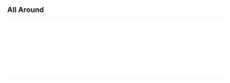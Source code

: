 
### All Around

<iframe src="{{site.baseurl}}/scenario/all-around.html" style="width: 500px; height: 130px; border: 0px"></iframe>

